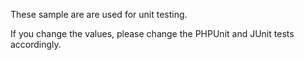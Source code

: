 These sample are are used for unit testing. 

If you change the values, please change the PHPUnit and JUnit tests accordingly.